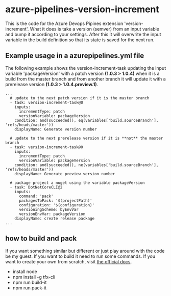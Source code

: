 # azure-pipelines-version-increment
This is the code for the Azure Devops Pipines extension 'version-increment'. What it does is take a version (semver) from an input variable and bump it according to your settings. After this it will overwrite the input variable in the build definition so that its state is saved for the next run.

## Example usage in a azurepipelines.yml file
The following example shows the version-increment-task updating the input variable 'packageVersion' with a patch version **(1.0.3 > 1.0.4)** when it is a build from the master branch and from another branch it will update it with a prerelease version **(1.0.3 > 1.0.4.preview.1)**.

```
...
  # update to the next patch version if it is the master branch
  - task: version-increment-task@0
    inputs:
      incrementType: patch
      versionVariable: packageVersion
    condition: and(succeeded(), eq(variables['build.sourceBranch'], 'refs/heads/master'))
    displayName: Generate version number

  # update to the next prerelease version if it is **not** the master branch
  - task: version-increment-task@0
    inputs:
      incrementType: patch
      versionVariable: packageVersion
    condition: and(succeeded(), ne(variables['build.sourceBranch'], 'refs/heads/master'))
    displayName: Generate preview version number

  # package project a nuget using the variable packageVersion
  - task: DotNetCoreCLI@2
    inputs:
      command: 'pack'
      packagesToPack: '$(projectPath)'
      configuration: '$(configuration)'
      versioningScheme: byEnvVar
      versionEnvVar: packageVersion
    displayName: create release package
...

```


## how to build and pack
If you want something similar but different or just play around with the code be my guest. If you want to build it need to run some commands.
If you want to create your own from scratch, visit [the official docs](https://docs.microsoft.com/en-us/azure/devops/extend/get-started/node?view=azure-devops).

* install node
* npm install -g tfx-cli 
* npm run build-it
* npm run pack-it